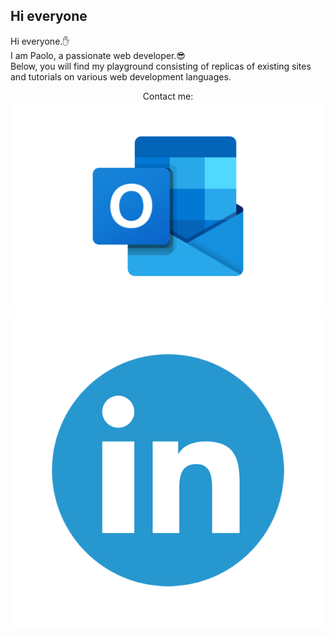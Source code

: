 <h2>Hi everyone </h2>
<p>
    Hi everyone.✋
    <br>
    I am Paolo, a passionate web developer.😎
    <br>
    Below, you will find my playground consisting of replicas of existing sites and tutorials on various web development languages.
    <img src="https://github.githubassets.com/images/icons/emoji/octocat.png" alt="">
</p>
<div align=center>
    Contact me:<a href="mailto:p.suero@outlook.it">
        <img src="https://github.com/p-suero/p-suero/blob/master/img/outlook.png" alt="">
    </a>
    <a href="https://www.linkedin.com/in/paolo-suero/">
        <img src="https://github.com/p-suero/p-suero/blob/master/img/linkedin.png" alt="">
    </a>
<div>

